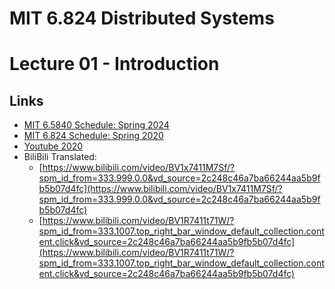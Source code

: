 # MIT 6.824 Distributed Systems

# Lecture 01 - Introduction

## Links

- [MIT 6.5840 Schedule: Spring 2024][1]
- [MIT 6.824 Schedule: Spring 2020][2]
- [Youtube 2020][3]
- BiliBili Translated:
  - [https://www.bilibili.com/video/BV1x7411M7Sf/?spm_id_from=333.999.0.0&vd_source=2c248c46a7ba66244aa5b9fb5b07d4fc](https://www.bilibili.com/video/BV1x7411M7Sf/?spm_id_from=333.999.0.0&vd_source=2c248c46a7ba66244aa5b9fb5b07d4fc)
  - [https://www.bilibili.com/video/BV1R7411t71W/?spm_id_from=333.1007.top_right_bar_window_default_collection.content.click&vd_source=2c248c46a7ba66244aa5b9fb5b07d4fc](https://www.bilibili.com/video/BV1R7411t71W/?spm_id_from=333.1007.top_right_bar_window_default_collection.content.click&vd_source=2c248c46a7ba66244aa5b9fb5b07d4fc)

<!-- markdownlint-disable-file MD025 MD028 MD033 -->
[1]: https://pdos.csail.mit.edu/6.824/schedule.html
[2]: http://nil.csail.mit.edu/6.824/2020/schedule.html
[3]: https://www.youtube.com/watch?v=cQP8WApzIQQ&list=PLrw6a1wE39_tb2fErI4-WkMbsvGQk9_UB
